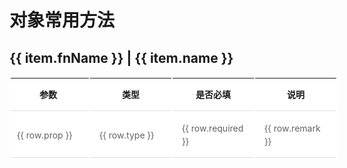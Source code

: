 # 对象常用方法


<script setup>

  const arr = [
    {
      fnName:"isObject",
      name:"判断是否是一个对象",
      list:[
        {prop:"obj",type:"Any",required:true,remark:""},
      ]
    },
    {
      fnName:"isEmptyObj",
      name:"是否是空对象",
      list:[
        {prop:"obj",type:"Object",required:true,remark:""},
      ]
    },
    {
      fnName:"deepClone",
      name:"深拷贝",
      list:[
        {prop:"obj",type:"Object | any",required:true,remark:""},
      ]
    },
  ]

</script>

<style>
table {
    border-collapse: collapse;
    width: 100%;
    background-color: #fff;
    font-size: 14px;
    margin-bottom: 45px;
    line-height: 1.5em;
    display: table;
    border-collapse: separate;
    box-sizing: border-box;
    text-indent: initial;
    border-spacing: 2px;
    border-color: gray;
}
table td:first-child, table th:first-child {
    padding-left: 10px;
}
table td {
    color: #606266;
}
table td,table th {
    border-bottom: 1px solid #dcdfe6;
    padding: 15px;
    max-width: 250px;
    min-width:100px;
    width:200px;
}
</style>

<div v-for="item in arr" >
  <h2>
    <span>{{ item.fnName }}</span>
    |
    <span>{{ item.name }}</span>
  </h2>
  <table>
    <tr>
        <th >参数</th>
        <th >类型</th>
        <th >是否必填</th>
        <th >说明</th>
    </tr>
    <tr v-for="row in item.list" >
        <td >{{ row.prop }}</td>
        <td >
          {{ row.type }}
        </td>
        <td >{{ row.required }}</td>
        <td >{{ row.remark }}</td>
    </tr>
  </table>
</div>